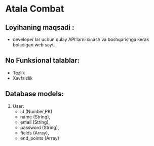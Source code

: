 # Atala Combat

## Loyihaning maqsadi :
- developer lar uchun qulay API’larni sinash va boshqarishga kerak boladigan web sayt.


## No Funksional talablar:
- Tezlik
- Xavfsizlik

## Database models:
1. User:
    - id (Number,PK)
    - name (String),
    - email (String),
    - password (String),
    - fields (Array),
    - end_points (Array)